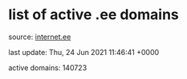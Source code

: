 # list of active .ee domains

source: [internet.ee](https://internet.ee/domains/ee-zone-file)

last update: Thu, 24 Jun 2021 11:46:41 +0000

active domains: 140723
